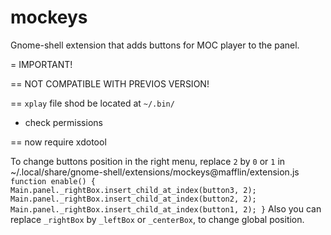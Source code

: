 # mockeys
Gnome-shell extension that adds buttons for MOC player to the panel.

= IMPORTANT!

== NOT COMPATIBLE WITH PREVIOS VERSION!

== `xplay` file shod be located at `~/.bin/` 
  * check permissions

== now require xdotool

To change buttons position in the right menu, replace `2` by `0` or `1` in
~/.local/share/gnome-shell/extensions/mockeys@mafflin/extension.js
`
function enable() {
    Main.panel._rightBox.insert_child_at_index(button3, 2);
    Main.panel._rightBox.insert_child_at_index(button2, 2);
    Main.panel._rightBox.insert_child_at_index(button1, 2);
}
`
Also you can replace ```_rightBox``` by ```_leftBox``` or ```_centerBox```, to change global position.
